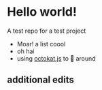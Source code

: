 # Hello world!

A test repo for a test project
 * Moar! a list coool
 * oh hai
 * using [octokat.js](https://github.com/philschatz/octokat.js) to :horse: around

## additional edits